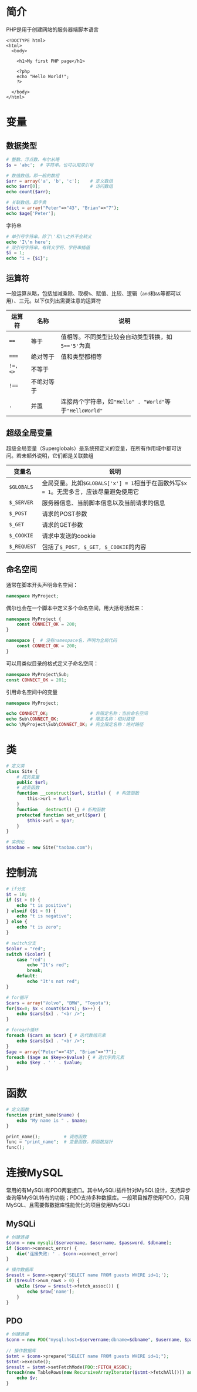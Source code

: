 # 简介

PHP是用于创建网站的服务器端脚本语言

```php+HTML
<!DOCTYPE html>
<html>
  <body>

    <h1>My first PHP page</h1>

    <?php
    echo "Hello World!";
    ?>

  </body>
</html>
```

# 变量

## 数据类型

```php
# 整数、浮点数、布尔从略
$s = 'abc';  # 字符串。也可以用双引号

# 数值数组。即一般的数组
$arr = array('a', 'b', 'c');    # 定义数组
echo $arr[0];                   # 访问数组
echo count($arr);

# 关联数组。即字典
$dict = array("Peter"=>"43", "Brian"=>"7");
echo $age['Peter'];
```

字符串

```php
# 单引号字符串。除了\'和\\之外不会转义
echo 'I\'m here';
# 双引号字符串。有转义字符、字符串插值
$i = 1;
echo "i = {$i}";
```

## 运算符

一般运算从略，包括加减乘除、取模`%`、赋值、比较、逻辑（`and`和`&&`等都可以用）、三元。以下仅列出需要注意的运算符

| 运算符   | 名称       | 说明                                                    |
| -------- | ---------- | ------------------------------------------------------- |
| `==`     | 等于       | 值相等。不同类型比较会自动类型转换，如`5=='5'`为真      |
| `===`    | 绝对等于   | 值和类型都相等                                          |
| `!=, <>` | 不等于     |                                                         |
| `!==`    | 不绝对等于 |                                                         |
| `.`      | 并置       | 连接两个字符串，如`"Hello" . "World"`等于`"HelloWorld"` |

## 超级全局变量

超级全局变量（Superglobals）是系统预定义的变量，在所有作用域中都可访问。若未额外说明，它们都是关联数组

| 变量名      | 说明                                                         |
| ----------- | ------------------------------------------------------------ |
| `$GLOBALS`  | 全局变量。比如`$GLOBALS['x'] = 1`相当于在函数外写`$x = 1`。无需多言，应该尽量避免使用它 |
| `$_SERVER`  | 服务器信息、当前脚本信息以及当前请求的信息                   |
| `$_POST`    | 请求的POST参数                                               |
| `$_GET`     | 请求的GET参数                                                |
| `$_COOKIE`  | 请求中发送的cookie                                           |
| `$_REQUEST` | 包括了`$_POST, $_GET, $_COOKIE`的内容                        |

## 命名空间

通常在脚本开头声明命名空间：

```php
namespace MyProject;
```

偶尔也会在一个脚本中定义多个命名空间，用大括号括起来：

```php
namespace MyProject {
    const CONNECT_OK = 200;
}

namespace {  # 没有namespace名，声明为全局代码
    const CONNECT_OK = 200;
}
```

可以用类似目录的格式定义子命名空间：

```php
namespace MyProject\Sub;
const CONNECT_OK = 201;
```

引用命名空间中的变量

```php
namespace MyProject;

echo CONNECT_OK;                # 非限定名称：当前命名空间
echo Sub\CONNECT_OK;            # 限定名称：相对路径
echo \MyProject\Sub\CONNECT_OK; # 完全限定名称：绝对路径
```

# 类

```php
# 定义类
class Site {
    # 成员变量
    public $url;
    # 成员函数
    function __construct($url, $title) {  # 构造函数
        this->url = $url;
    }
    function __destruct() {} # 析构函数
    protected function set_url($par) {
        $this->url = $par;
    }
}

# 实例化
$taobao = new Site("taobao.com");
```

# 控制流

```php
# if分支
$t = 10;
if ($t > 0) {
    echo "t is positive";
} elseif ($t < 0) {
    echo "t is negative";
} else {
    echo "t is zero";
}

# switch分支
$color = "red";
switch ($color) {
    case "red":
        echo "It's red";
        break;
    default:
        echo "It's not red";
}

# for循环
$cars = array("Volvo", "BMW", "Toyota");
for($x=0; $x < count($cars); $x++) {
    echo $cars[$x] . "<br />";
}

# foreach循环
foreach ($cars as $car) { # 迭代数组元素
    echo $cars[$x] . "<br />";
}
$age = array("Peter"=>"43", "Brian"=>"7");
foreach ($age as $key=>$value) { # 迭代字典元素
    echo $key . ' ' . $value;
}
```

# 函数

```php
# 定义函数
function print_name($name) {
    echo "My name is " . $name;
}

print_name();         # 调用函数
func = "print_name";  # 变量函数，即函数指针
func();
```

# 连接MySQL

常用的有MySQLi和PDO两套接口。其中MySQLi插件针对MySQL设计，支持异步查询等MySQL特有的功能；PDO支持多种数据库。一般项目推荐使用PDO，只用MySQL、且需要做数据库性能优化的项目使用MySQLi

## MySQLi

```php
# 创建连接
$conn = new mysqli($servername, $username, $password, $dbname);
if ($conn->connect_error) {
    die('连接失败: ' . $conn->connect_error)
}

# 操作数据库
$result = $conn->query('SELECT name FROM guests WHERE id=1;');
if ($result->num_rows > 0) {
    while ($row = $result->fetch_assoc()) {
        echo $row['name'];
    }
}
```

## PDO

```php
# 创建连接
$conn = new PDO("mysql:host=$servername;dbname=$dbname", $username, $password);
 
// 操作数据库
$stmt = $conn->prepare("SELECT name FROM guests WHERE id=1;"); 
$stmt->execute();
$result = $stmt->setFetchMode(PDO::FETCH_ASSOC); 
foreach(new TableRows(new RecursiveArrayIterator($stmt->fetchAll())) as $k=>$v) { 
    echo $v;
}
```

